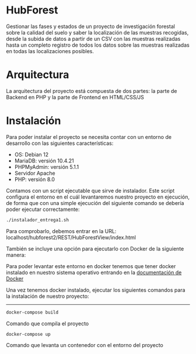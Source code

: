 # HubForest
Gestionar las fases y estados de un proyecto de investigación forestal sobre la calidad del suelo y saber la localización de las muestras recogidas, desde la subida de datos a partir de un CSV con las muestras realizadas hasta un completo registro de todos los datos sobre las muestras realizadas en todas las localizaciones posibles.

# Arquitectura
La arquitectura del proyecto está compuesta de dos partes: la parte de Backend en PHP y la parte de Frontend en HTML/CSS/JS

# Instalación
Para poder instalar el proyecto se necesita contar con un entorno de desarrollo con las siguientes características:
- OS: Debian 12
- MariaDB: versión 10.4.21
- PHPMyAdmin: versión 5.1.1
- Servidor Apache
- PHP: versión 8.0

Contamos con un script ejecutable que sirve de instalador. Este script configura el entorno en el cuál levantaremos nuestro proyecto en ejecución, de forma que con una simple ejecución del siguiente comando se debería poder ejecutar correctamente:

```bash
./instalador_entrega1.sh
```

Para comprobarlo, debemos entrar en la URL: localhost/hubforest2/REST/HubForestView/index.html

También se incluye una opción para ejecutarlo con Docker de la siguiente manera:

Para poder levantar este entorno en docker tenemos que tener docker instalado en nuestro sistema operativo entrando en la [documentación de Docker](https://docs.docker.com/get-docker/)

Una vez tenemos docker instalado, ejecutar los siguientes comandos para la instalación de nuestro proyecto:

---------------------------------------

```bash
docker-compose build
```
Comando que compila el proyecto

```bash
docker-compose up
```
Comando que levanta un contenedor con el entorno del proyecto